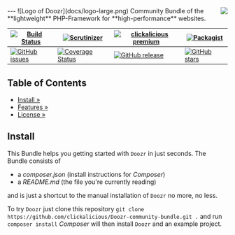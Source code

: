 <img src="https://avatars2.githubusercontent.com/u/514566?v=3&u=4615dfc4970d93dea5d3eaf996b7903ee6e24e20&s=140" align="right" />
---
![Logo of Doozr](docs/logo-large.png)  
Community Bundle of the **lightweight** PHP-Framework for **high-performance** websites.  

| [![Build Status](https://img.shields.io/travis/clickalicious/Doozr.svg)](https://travis-ci.org/clickalicious/Doozr) 	| [![Scrutinizer](https://img.shields.io/scrutinizer/g/clickalicious/Doozr.svg)](https://scrutinizer-ci.com/g/clickalicious/Doozr/) 	| [![clickalicious premium](https://img.shields.io/badge/clickalicious-premium-green.svg?style=flat)](https://www.clickalicious.de/) 	| [![Packagist](https://img.shields.io/packagist/l/clickalicious/Doozr.svg?style=flat)](http://opensource.org/licenses/BSD-3-Clause) 	|
|---	|---	|---	|---	|
| [![GitHub issues](https://img.shields.io/github/issues/clickalicious/doozr.svg?style=flat)](https://github.com/clickalicious/Doozr/issues) 	| [![Coverage Status](https://coveralls.io/repos/clickalicious/Doozr/badge.svg)](https://coveralls.io/r/clickalicious/Doozr)  	| [![GitHub release](https://img.shields.io/github/release/clickalicious/Doozr.svg?style=flat)](https://github.com/clickalicious/Doozr/releases) 	| [![GitHub stars](https://img.shields.io/github/stars/clickalicious/doozr.svg?style=flat)](https://github.com/clickalicious/Doozr/stargazers)  	|


## Table of Contents

- [Install »](#install)
- [Features »](https://github.com/clickalicious/Doozr/blob/master/README.md#features)
- [License »](https://github.com/clickalicious/Doozr/blob/master/LICENSE)

## Install

This Bundle helps you getting started with `Doozr` in just seconds.
The Bundle consists of

- a *composer.json* (install instructions for *Composer*)
- a *README.md* (the file you're currently reading)

and is just a shortcut to the manual installation of `Doozr` no more, no less.

To try `Doozr` just clone this repository `git clone https://github.com/clickalicious/Doozr-community-bundle.git .` and run `composer install` *Composer* will then install `Doozr` and an example project.
